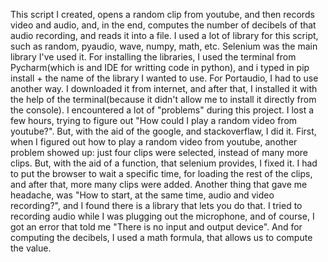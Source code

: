 This script I created, opens a random clip from youtube, and then records video and audio, and, in the end, computes the number of decibels of that audio recording, and reads it into a file. I used a lot of library for this script, such as random, pyaudio, wave, numpy, math, etc. Selenium was the main library I've used it. For installing the libraries, I used the terminal from Pycharm(which is and IDE for writting code in python), and i typed in pip install + the name of the library I wanted to use. For Portaudio, I had to use another way. I downloaded it from internet, and after that, I installed it with the help of the terminal(because it didn't allow me to install it directly from the console). I encountered a lot of "problems" during this project. I lost a few hours, trying to figure out "How could I play a random video from youtube?". But, with the aid of the google, and stackoverflaw, I did it. First, when I figured out how to play a random video from youtube, another problem showed up: just four clips were selected, instead of many more clips. But, with the aid of a function, that selenium provides, I fixed it. I had to put the browser to wait a specific time, for loading the rest of the clips, and after that, more many clips were added. Another thing that gave me headache, was "How to start, at the same time, audio and video recording?", and I found there is a library that lets you do that. I tried to recording audio while I was plugging out the microphone, and of course, I got an error that told me "There is no input and output device". And for computing the decibels, I used a math formula, that allows us to compute the value.
